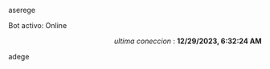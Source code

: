 aserege

<p>Bot activo: Online</p>
<p align="right"><i>ultima coneccion</i> : <b>12/29/2023, 6:32:24 AM</b></p>

 adege
